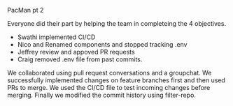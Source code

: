 
PacMan pt 2

Everyone did their part by helping the team in completeing the 4 objectives.  
- Swathi implemented CI/CD
- Nico and Renamed components and stopped tracking .env
- Jeffrey review and appoved PR requests
- Craig removed .env file from past commits. 

We collaborated using pull request conversations and a groupchat.
We successfully implemented changes on feature branches first and
then used PRs to merge. We used the CI/CD file to test incoming changes
before merging. Finally we modified the commit history using filter-repo.
